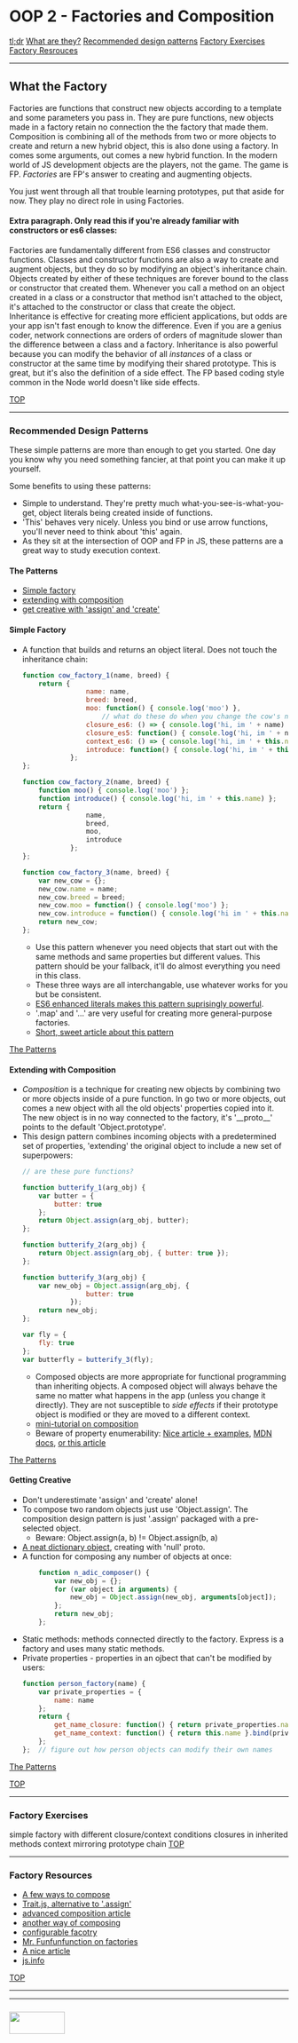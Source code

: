 
# OOP 2 - Factories and Composition

[tl;dr](https://blog.gisspan.com/2016/07/Constructor-Vs-Factory.html)
[What are they?](#what-the-factory)
[Recommended design patterns](#recommended-design-patterns)
[Factory Exercises](#factory-exercises)
[Factory Resrouces](#factory-resources)


___
## What the Factory

Factories are functions that construct new objects according to a template and some parameters you pass in.  They are pure functions, new objects made in a factory retain no connection the the factory that made them. Composition is combining all of the methods from two or more objects to create and return a new hybrid object, this is also done using a factory.  In comes some arguments, out comes a new hybrid function.  In the modern world of JS development objects are the players, not the game.  The game is FP.  _Factories_ are FP's answer to creating and augmenting objects.    

You just went through all that trouble learning prototypes, put that aside for now.  They play no direct role in using Factories.

#### Extra paragraph.  Only read this if you're already familiar with constructors or es6 classes:
Factories are fundamentally different from ES6 classes and constructor functions.  Classes and constructor functions are also a way to create and augment objects, but they do so by modifying an object's inheritance chain.  Objects created by either of these techniques are forever bound to the class or constructor that created them. Whenever you call a method on an object created in a class or a constructor that method isn't attached to the object, it's attached to the constructor or class that create the object.  
Inheritance is effective for creating more efficient applications, but odds are your app isn't fast enough to know the difference.  Even if you are a genius coder, network connections are orders of orders of magnitude slower than the difference between a class and a factory. 
Inheritance is also powerful because you can modify the behavior of all _instances_ of a class or constructor at the same time by modifying their shared prototype.  This is great, but it's also the definition of a side effect. The FP based coding style common in the Node world doesn't like side effects. 

[TOP](#factories-and-composition)
___
### Recommended Design Patterns
These simple patterns are more than enough to get you started. One day you know why you need something fancier, at that point you can make it up yourself.

Some benefits to using these patterns:
* Simple to understand.  They're pretty much what-you-see-is-what-you-get, object literals being created inside of functions.
* 'This' behaves very nicely.  Unless you bind or use arrow functions, you'll never need to think about 'this' again.
* As they sit at the intersection of OOP and FP in JS, these patterns are a great way to study execution context.

#### The Patterns
* [Simple factory](#simple-factory)
* [extending with composition](#extending-with-composition) 
* [get creative with 'assign' and 'create'](#getting-creative)
    
    

#### Simple Factory
* A function that builds and returns an object literal.  Does not touch the inheritance chain:
    ```js
    function cow_factory_1(name, breed) {
        return {
                    name: name,
                    breed: breed,
                    moo: function() { console.log('moo') },
                        // what do these do when you change the cow's name?
                    closure_es6: () => { console.log('hi, im ' + name) };
                    closure_es5: function() { console.log('hi, im ' + name) };
                    context_es6: () => { console.log('hi, im ' + this.name) };
                    introduce: function() { console.log('hi, im ' + this.name) };
                };
    };
    
    function cow_factory_2(name, breed) {
        function moo() { console.log('moo') };
        function introduce() { console.log('hi, im ' + this.name) };
        return {
                    name,
                    breed,
                    moo,
                    introduce
                };
    };
    
    function cow_factory_3(name, breed) {
        var new_cow = {};
        new_cow.name = name;
        new_cow.breed = breed;
        new_cow.moo = function() { console.log('moo') };
        new_cow.introduce = function() { console.log('hi im ' + this.name) };
        return new_cow;
    };
    
    ```
    * Use this pattern whenever you need objects that start out with the same methods and same properties but different values.  This pattern should be your fallback, it'll do almost everything you need in this class.
    * These three ways are all interchangable, use whatever works for you but be consistent.
    * [ES6 enhanced literals makes this pattern suprisingly powerful](https://medium.com/javascript-scene/javascript-factory-functions-with-es6-4d224591a8b1).
    * '.map' and '...' are very useful for creating more general-purpose factories.
    * [Short, sweet article about this pattern ](https://blog.gisspan.com/2016/07/Constructor-Vs-Factory.html)
    
    
[The Patterns](#the-patterns)

#### Extending with Composition
* _Composition_ is a technique for creating new objects by combining two or more objects inside of a pure function.  In go two or more objects, out comes a new object with all the old objects' properties copied into it. The new object is in no way connected to the factory, it's '\_\_proto\_\_' points to the default 'Object.prototype'.  
* This design pattern combines incoming objects with a predetermined set of properties, 'extending' the original object to include a new set of superpowers:
    ```js
    // are these pure functions?
    
    function butterify_1(arg_obj) {
        var butter = {
            butter: true
        };
        return Object.assign(arg_obj, butter);
    };
    
    function butterify_2(arg_obj) {
        return Object.assign(arg_obj, { butter: true });
    };
    
    function butterify_3(arg_obj) {  
        var new_obj = Object.assign(arg_obj, {
                    butter: true
                });
        return new_obj;
    };
    
    var fly = {
        fly: true
    };
    var butterfly = butterify_3(fly);
    
    ```
    * Composed objects are more appropriate for functional programming than inheriting objects.  A composed object will always behave the same no matter what happens in the app (unless you change it directly). They are not susceptible to _side effects_ if their prototype object is modified or they are moved to a different context.  
    * [mini-tutorial on composition](http://blog.ricardofilipe.com/post/javascript-composition-for-dummies)
    * Beware of property enumerability: [Nice article + examples](https://hashnode.com/post/what-are-enumerable-properties-in-javascript-ciljnbtqa000exx53n5nbkykx), [MDN docs](https://developer.mozilla.org/en-US/docs/Web/JavaScript/Enumerability_and_ownership_of_properties), [or this article](http://2ality.com/2011/07/js-properties.html)


    

[The Patterns](#the-patterns)
    
#### Getting Creative    
* Don't underestimate 'assign' and 'create' alone!  
* To compose two random objects just use 'Object.assign'.  The composition design pattern is just '.assign' packaged with a pre-selected object.  
    * Beware:   Object.assign(a, b) != Object.assign(b, a)
* [A neat dictionary object](http://adripofjavascript.com/blog/drips/creating-objects-without-prototypes.html), creating with 'null' proto.
* A function for composing any number of objects at once:    
    ```js
        function n_adic_composer() {
            var new_obj = {};
            for (var object in arguments) {
                new_obj = Object.assign(new_obj, arguments[object]);
            };
            return new_obj;
        };
    ```
* Static methods: methods connected directly to the factory. Express is a factory and uses many static methods.
* Private properties - properties in an ojbect that can't be modified by users:
    ```javascript
    function person_factory(name) {
        var private_properties = {
            name: name
        };
        return {
            get_name_closure: function() { return private_properties.name },
            get_name_context: function() { return this.name }.bind(private_properties)
        };
    };  // figure out how person objects can modify their own names
    ```

[The Patterns](#the-patterns)   
        


[TOP](#factories-and-composition)
___
### Factory Exercises
simple factory with different closure/context conditions
closures in inherited methods
context mirroring prototype chain
[TOP](#factories-and-composition)
___
###  Factory Resources
* [A few ways to compose](https://medium.com/javascript-scene/the-open-minded-explorer-s-guide-to-object-composition-88fe68961bed)
* [Trait.js, alternative to '.assign'](https://www.barbarianmeetscoding.com/blog/2016/01/04/safer-javascript-object-composition-with-traits-and-traits-dot-js/)
* [advanced composition article](https://rjzaworski.com/2013/03/composition-in-javascript)
* [another way of composing](https://gist.github.com/Jiert/efa5a30200d1ebb62122)
* [configurable facotry](http://dealwithjs.io/design-patterns-the-factory-pattern-in-javascript/)
* [Mr. Funfunfunction on factories](https://www.youtube.com/watch?v=ImwrezYhw4w)
* [A nice article](https://atendesigngroup.com/blog/factory-functions-javascript)  
* [js.info](https://javascript.info/object#copying-by-reference)

[TOP](#factories-and-composition)


___
___
### <a href="http://elewa.education/blog" target="_blank"><img src="https://user-images.githubusercontent.com/18554853/34921062-506450ae-f97d-11e7-875f-6feeb26ad72d.png" width="100" height="40"/></a>
